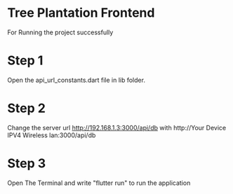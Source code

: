 # Tree Plantation Frontend

For Running the project successfully 
# Step 1
Open the api_url_constants.dart file in lib folder.
# Step 2
Change the server url http://192.168.1.3:3000/api/db with http://Your Device IPV4 Wireless lan:3000/api/db
# Step 3
Open The Terminal and write "flutter run" to run the application
